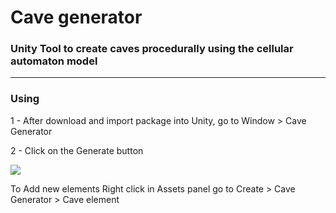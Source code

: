 # Cave generator #
### Unity Tool to create caves procedurally using the cellular automaton model ###
---
### Using ###

 1 - After download and import package into Unity, go to Window > Cave Generator
 
 2 - Click on the Generate button
 
 ![](https://franciscofontes.github.io/images/cave-generator/cave-generator.png) 
 
 
 To Add new elements Right click in Assets panel go to Create > Cave Generator > Cave element
